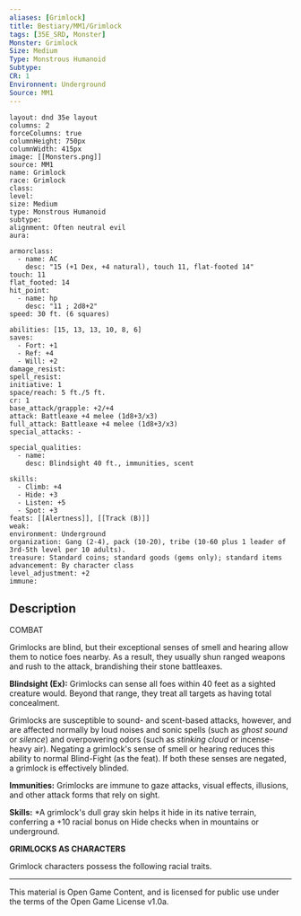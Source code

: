 ```yaml
---
aliases: [Grimlock]
title: Bestiary/MM1/Grimlock
tags: [35E_SRD, Monster]
Monster: Grimlock
Size: Medium
Type: Monstrous Humanoid
Subtype: 
CR: 1
Environnent: Underground
Source: MM1
---
```


```statblock
layout: dnd 35e layout
columns: 2
forceColumns: true
columnHeight: 750px
columnWidth: 415px
image: [[Monsters.png]]
source: MM1
name: Grimlock
race: Grimlock
class: 
level: 
size: Medium
type: Monstrous Humanoid
subtype: 
alignment: Often neutral evil
aura: 

armorclass:
  - name: AC
    desc: "15 (+1 Dex, +4 natural), touch 11, flat-footed 14"
touch: 11
flat_footed: 14
hit_point:
  - name: hp
    desc: "11 ; 2d8+2"
speed: 30 ft. (6 squares)

abilities: [15, 13, 13, 10, 8, 6]
saves:
  - Fort: +1
  - Ref: +4
  - Will: +2
damage_resist: 
spell_resist: 
initiative: 1
space/reach: 5 ft./5 ft.
cr: 1
base_attack/grapple: +2/+4
attack: Battleaxe +4 melee (1d8+3/x3)
full_attack: Battleaxe +4 melee (1d8+3/x3)
special_attacks: -

special_qualities:
  - name: 
    desc: Blindsight 40 ft., immunities, scent

skills:
  - Climb: +4
  - Hide: +3
  - Listen: +5
  - Spot: +3
feats: [[Alertness]], [[Track (B)]]
weak: 
environment: Underground
organization: Gang (2-4), pack (10-20), tribe (10-60 plus 1 leader of 3rd-5th level per 10 adults).
treasure: Standard coins; standard goods (gems only); standard items
advancement: By character class
level_adjustment: +2
immune: 
```

## Description

<p>COMBAT</p>
<p>Grimlocks are blind, but their exceptional senses of smell and hearing allow them to notice foes nearby. As a result, they usually shun ranged weapons and rush to the attack, brandishing their stone battleaxes.</p>
<p>
            <b>Blindsight (Ex):</b> Grimlocks can sense all foes within 40 feet as a sighted creature would. Beyond that range, they treat all targets as having total concealment.</p>
<p>Grimlocks are susceptible to sound- and scent-based attacks, however, and are affected normally by loud noises and sonic spells (such as <i>ghost sound</i> or <i>silence</i>) and overpowering odors (such as <i>stinking cloud</i> or incense-heavy air). Negating a grimlock's sense of smell or hearing reduces this ability to normal Blind-Fight (as the feat). If both these senses are negated, a grimlock is effectively blinded.</p>
<p>
            <b>Immunities:</b> Grimlocks are immune to gaze attacks, visual effects, illusions, and other attack forms that rely on sight.</p>
<p>
            <b>Skills:</b> *A grimlock's dull gray skin helps it hide in its native terrain, conferring a +10 racial bonus on Hide checks when in mountains or underground.</p>
<p>
            <b>GRIMLOCKS AS CHARACTERS</b>
          </p>
<p>Grimlock characters possess the following racial traits.</p>

---

This material is Open Game Content, and is licensed for public use under
the terms of the Open Game License v1.0a.
